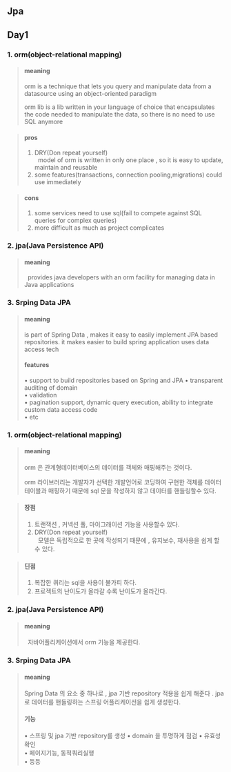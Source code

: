 ## Jpa 
## Day1

### 1. orm(object-relational mapping)
> #### meaning
> orm is a technique that lets you query and manipulate data from a datasource using an object-oriented paradigm
> 
> orm lib is a lib written in your language of choice that encapsulates the code needed to manipulate the data, so there is no need to use SQL anymore
> 

>  #### pros 
>1. DRY(Don repeat yourself)  
    &nbsp; model of orm is written in only one place   , so it is easy to update, maintain and reusable
>2. some features(transactions, connection pooling,migrations) could use immediately

>  #### cons
>1. some services need to use sql(fail to compete against SQL queries for complex queries)
>2. more difficult as much as project complicates
> 
### 2. jpa(Java Persistence API)
> #### meaning
> &nbsp; provides java developers with an orm facility for managing data in Java applications  
> 
### 3. Srping Data JPA
> #### meaning
> is part of Spring Data , makes it easy to easily implement JPA based repositories.
> it makes easier to build spring application uses data access tech
> 
> #### features
> • support to build repositories based on Spring and JPA
> • transparent auditing of domain  
> • validation  
> • pagination support, dynamic query execution, ability to integrate custom data access code  
> • etc

### 1. orm(object-relational mapping)
> #### meaning
> orm 은 관계형데이터베이스의 데이터를 객체와 매핑해주는 것이다.
>
> orm 라이브러리는 개발자가 선택한 개발언어로 코딩하여 구현한 객체를 데이터 테이블과 매핑하기 때문에 sql 문을 작성하지 않고 데이터를 핸들링할수 있다.
>

>  #### 장점
>1. 트랜잭션 , 커넥션 풀, 마이그래이션 기능을 사용할수 있다.
>2. DRY(Don repeat yourself)  
    &nbsp; 모델은 독립적으로 한 곳에 작성되기 때문에 , 유지보수, 재사용을 쉽게 할 수 있다. 


>  #### 딘점
>1. 복잡한 쿼리는 sql을 사용이 불가피 하다.
>2. 프로젝트의 난이도가 올라갈 수록 난이도가 올라간다.
>
### 2. jpa(Java Persistence API)
> #### meaning
> &nbsp; 자바어플리케이션에서 orm 기능을 제공한다.
>
### 3. Srping Data JPA
> #### meaning
>  Spring Data 의 요소 중 하나로 , jpa 기반 repository 적용을 쉽게 해준다 .
>  jpa로 데이터를 핸들링하는 스프링 어플리케이션을 쉽게 생성한다. 
>
> #### 기능
> • 스프링 및 jpa 기반 repository를 생성
> • domain 을 투명하게 점검
> • 유효성확인  
> • 페이지기능, 동적쿼리실행  
> • 등등




